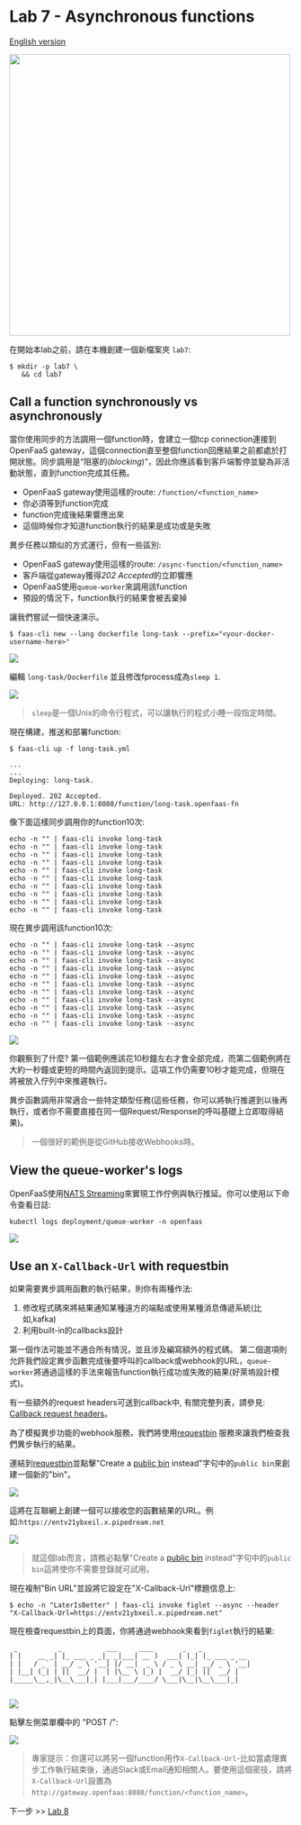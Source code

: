 # Lab 7 - Asynchronous functions

[English version](lab6.md)

<img src="https://github.com/openfaas/media/raw/master/OpenFaaS_Magnet_3_1_png.png" width="500px"></img>

在開始本lab之前，請在本機創建一個新檔案夾 `lab7`:

```
$ mkdir -p lab7 \
   && cd lab7
```

## Call a function synchronously vs asynchronously

當你使用同步的方法調用一個function時，會建立一個tcp connection連接到OpenFaaS gateway，這個connection直至整個function回應結果之前都處於打開狀態。同步調用是“阻塞的(*blocking*)”，因此你應該看到客戶端暫停並變為非活動狀態，直到function完成其任務。

* OpenFaaS gateway使用這樣的route: `/function/<function_name>`
* 你必須等到function完成
* function完成後結果響應出來
* 這個時候你才知道function執行的結果是成功或是失敗

異步任務以類似的方式運行，但有一些區別:

* OpenFaaS gateway使用這樣的route: `/async-function/<function_name>`
* 客戶端從gateway獲得*202 Accepted*的立即響應
* OpenFaaS使用`queue-worker`來調用該function
* 預設的情況下，function執行的結果會被丟棄掉

讓我們嘗試一個快速演示。

```
$ faas-cli new --lang dockerfile long-task --prefix="<your-docker-username-here>"
```

![](docs/lab7/long-task-dockerfile.png)

編輯 `long-task/Dockerfile` 並且修改fprocess成為`sleep 1`.

![](docs/lab7/long-task-dockerfile-fprocess.png)

> `sleep`是一個Unix的命令行程式，可以讓執行的程式小睡一段指定時間。

現在構建，推送和部署function:

```
$ faas-cli up -f long-task.yml

...
...
Deploying: long-task.

Deployed. 202 Accepted.
URL: http://127.0.0.1:8080/function/long-task.openfaas-fn
```

像下面這樣同步調用你的function10次:

```
echo -n "" | faas-cli invoke long-task
echo -n "" | faas-cli invoke long-task
echo -n "" | faas-cli invoke long-task
echo -n "" | faas-cli invoke long-task
echo -n "" | faas-cli invoke long-task
echo -n "" | faas-cli invoke long-task
echo -n "" | faas-cli invoke long-task
echo -n "" | faas-cli invoke long-task
echo -n "" | faas-cli invoke long-task
echo -n "" | faas-cli invoke long-task
```

現在異步調用該function10次:

```
echo -n "" | faas-cli invoke long-task --async
echo -n "" | faas-cli invoke long-task --async
echo -n "" | faas-cli invoke long-task --async
echo -n "" | faas-cli invoke long-task --async
echo -n "" | faas-cli invoke long-task --async
echo -n "" | faas-cli invoke long-task --async
echo -n "" | faas-cli invoke long-task --async
echo -n "" | faas-cli invoke long-task --async
echo -n "" | faas-cli invoke long-task --async
echo -n "" | faas-cli invoke long-task --async
echo -n "" | faas-cli invoke long-task --async
```

![](docs/lab7/long-task-async.png)

你觀察到了什麼? 第一個範例應該花10秒鐘左右才會全部完成，而第二個範例將在大約一秒鐘或更短的時間內返回到提示。這項工作仍需要10秒才能完成，但現在將被放入佇列中來推遲執行。

異步函數調用非常適合一些特定類型任務(這些任務，你可以將執行推遲到以後再執行，或者你不需要直接在同一個Request/Response的呼叫基礎上立即取得結果)。

> 一個很好的範例是從GitHub接收Webhooks時。

## View the queue-worker's logs

OpenFaaS使用[NATS Streaming](https://docs.nats.io/nats-streaming-concepts/intro)來實現工作佇例與執行推延。你可以使用以下命令查看日誌:

```
kubectl logs deployment/queue-worker -n openfaas
```

![](docs/lab7/long-task-async-logs.png)

## Use an `X-Callback-Url` with requestbin

如果需要異步調用函數的執行結果，則你有兩種作法:
1. 修改程式碼來將結果通知某種遠方的端點或使用某種消息傳遞系統(比如,kafka)
2. 利用built-in的callbacks設計

第一個作法可能並不適合所有情況，並且涉及編寫額外的程式碼。
第二個選項則允許我們設定異步函數完成後要呼叫的callback或webhook的URL，`queue-worker`將通過這樣的手法來報告function執行成功或失敗的結果(好萊塢設計模式)。

有一些額外的request headers可送到callback中, 有關完整列表，請參見: [Callback request headers](https://docs.openfaas.com/reference/async/#callback-request-headers)。

為了模擬異步功能的webhook服務，我們將使用[requestbin](https://requestbin.com/) 服務來讓我們檢查我們異步執行的結果。

連結到[requestbin](https://requestbin.com/)並點擊"Create a [public bin](https://requestbin.com/r) instead"字句中的`public bin`來創建一個新的"bin"。

![](docs/lab7/requestbin-create.png)

這將在互聯網上創建一個可以接收您的函數結果的URL。例如:`https://entv21ybxeil.x.pipedream.net`

![](docs/lab7/requestbin-public-url.png)

> 就這個lab而言，請務必點擊"Create a [public bin](https://requestbin.com/r) instead"字句中的`public bin`這將使你不需要登錄就可試用。

現在複制"Bin URL"並設將它設定在"X-Callback-Url"標題信息上:

```
$ echo -n "LaterIsBetter" | faas-cli invoke figlet --async --header "X-Callback-Url=https://entv21ybxeil.x.pipedream.net"
```

現在檢查requestbin上的頁面，你將通過webhook來看到`figlet`執行的結果:

```
 _          _           ___     ____       _   _            
| |    __ _| |_ ___ _ _|_ _|___| __ )  ___| |_| |_ ___ _ __ 
| |   / _` | __/ _ \ '__| |/ __|  _ \ / _ \ __| __/ _ \ '__|
| |__| (_| | ||  __/ |  | |\__ \ |_) |  __/ |_| ||  __/ |   
|_____\__,_|\__\___|_| |___|___/____/ \___|\__|\__\___|_|   
                                                            
```

![](docs/lab7/requestbin-figlet-response.png)

點擊左側菜單欄中的 "POST /":

![](docs/lab7/requestbin-figlet-response2.png)

> 專家提示：你還可以將另一個function用作`X-Callback-Url`-比如當處理異步工作執行結束後，通過Slack或Email通知相關人。要使用這個密技，請將`X-Callback-Url`設置為`http://gateway.openfaas:8080/function/<function_name>`。

下一步 >>  [Lab 8](lab8_zh-tw.md)